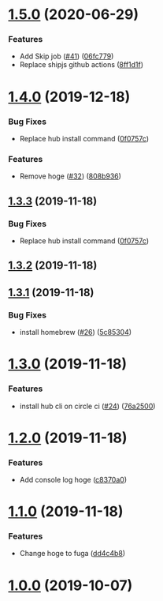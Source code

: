 # [1.5.0](https://github.com/dkimura/release-sandbox/compare/v1.4.0...v1.5.0) (2020-06-29)


### Features

* Add Skip job ([#41](https://github.com/dkimura/release-sandbox/issues/41)) ([06fc779](https://github.com/dkimura/release-sandbox/commit/06fc779e05a5102ad3f2643c5aee7bb4e827a408))
* Replace shipjs github actions ([8ff1d1f](https://github.com/dkimura/release-sandbox/commit/8ff1d1fdf5d764606b0469b850a3354f51aaaac0))



# [1.4.0](https://github.com/dkimura/release-sandbox/compare/v1.3.2...v1.4.0) (2019-12-18)


### Bug Fixes

* Replace hub install command ([0f0757c](https://github.com/dkimura/release-sandbox/commit/0f0757c4b0d7e2f5bd0ca004690aa329c466440d))


### Features

* Remove hoge ([#32](https://github.com/dkimura/release-sandbox/issues/32)) ([808b936](https://github.com/dkimura/release-sandbox/commit/808b936dd15a335279260ca2328ce1de839de611))



## [1.3.3](https://github.com/dkimura/release-sandbox/compare/v1.3.2...v1.3.3) (2019-11-18)


### Bug Fixes

* Replace hub install command ([0f0757c](https://github.com/dkimura/release-sandbox/commit/0f0757c4b0d7e2f5bd0ca004690aa329c466440d))



## [1.3.2](https://github.com/dkimura/release-sandbox/compare/v1.3.1...v1.3.2) (2019-11-18)



## [1.3.1](https://github.com/dkimura/release-sandbox/compare/v1.3.0...v1.3.1) (2019-11-18)


### Bug Fixes

* install homebrew ([#26](https://github.com/dkimura/release-sandbox/issues/26)) ([5c85304](https://github.com/dkimura/release-sandbox/commit/5c85304ec666fc361c30b6406bfdd733db8ff7aa))



# [1.3.0](https://github.com/dkimura/release-sandbox/compare/v1.2.0...v1.3.0) (2019-11-18)


### Features

* install hub cli on circle ci ([#24](https://github.com/dkimura/release-sandbox/issues/24)) ([76a2500](https://github.com/dkimura/release-sandbox/commit/76a2500bb78fc4bf5aba9c9f201fd8fbed16d940))



# [1.2.0](https://github.com/dkimura/release-sandbox/compare/v1.1.0...v1.2.0) (2019-11-18)


### Features

* Add console log hoge ([c8370a0](https://github.com/dkimura/release-sandbox/commit/c8370a07d49baac8595a50f00228a99a95b73165))



# [1.1.0](https://github.com/dkimura/release-sandbox/compare/v1.0.1...v1.1.0) (2019-11-18)


### Features

* Change hoge to fuga ([dd4c4b8](https://github.com/dkimura/release-sandbox/commit/dd4c4b8a8b0c9ac96d460227090335886c36cb50))



# [1.0.0](https://github.com/dkimura/release-sandbox/compare/1.0.1...v1.0.0) (2019-10-07)
